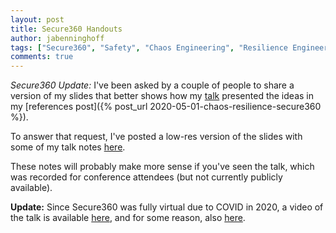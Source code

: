 ```yaml
---
layout: post
title: Secure360 Handouts
author: jabenninghoff
tags: ["Secure360", "Safety", "Chaos Engineering", "Resilience Engineering", "Talks"]
comments: true
---
```

*Secure360 Update:* I've been asked by a couple of people to share a version of my slides that better shows how my [talk](https://web.archive.org/web/20210806005515/https://secure360.org/session/john-benninghoff-chaos-resilience-engineering-my-journey/?conference=11809&date=20200505) presented the ideas in my [references post]({% post_url 2020-05-01-chaos-resilience-secure360 %}).

To answer that request, I've posted a low-res version of the slides with some of my talk notes [here](/assets/secure360-chaos-resilience-notes.pdf).

These notes will probably make more sense if you've seen the talk, which was recorded for conference attendees (but not currently publicly available).

**Update:** Since Secure360 was fully virtual due to COVID in 2020, a video of the talk is available [here](https://vimeo.com/415273694), and for some reason, also [here](https://vimeo.com/417292334).
